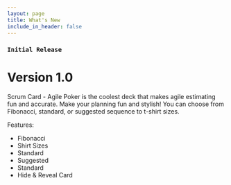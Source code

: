 ```yaml
---
layout: page
title: What's New
include_in_header: false
---
```


### `Initial Release`
# **Version 1.0**
Scrum Card - Agile Poker is the coolest deck that makes agile estimating fun and accurate. Make your planning fun and stylish! You can choose from Fibonacci, standard, or suggested sequence to t-shirt sizes. 


Features:

- Fibonacci
- Shirt Sizes
- Standard 
- Suggested
- Standard
- Hide & Reveal Card

